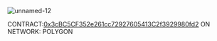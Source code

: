 ![unnamed-12](https://user-images.githubusercontent.com/97267914/159146634-d3563781-ca68-436e-8da6-3a0c78d19d87.jpg)



CONTRACT:[0x3cBC5CF352e261cc72927605413C2f3929980fd2](https://www.element.market/collections/the-bored-apes-nike-metaverse-official) ON NETWORK: POLYGON



